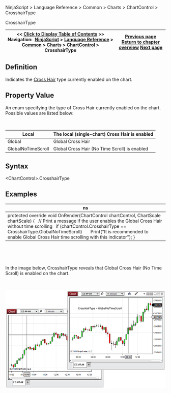 ﻿


NinjaScript \> Language Reference \> Common \> Charts \> ChartControl \> CrosshairType






















CrosshairType







| \<\< [Click to Display Table of Contents](crosshairtype.md) \>\> **Navigation:**     [NinjaScript](ninjascript.md) \> [Language Reference](language_reference_wip.md) \> [Common](common.md) \> [Charts](chart.md) \> [ChartControl](chartcontrol.md) \> CrosshairType | [Previous page](chartpanels.md) [Return to chapter overview](chartcontrol.md) [Next page](firsttimepainted.md) |
| --- | --- |











## Definition


Indicates the [Cross Hair](cross_hair.md) type currently enabled on the chart.


## 


## Property Value


An enum specifying the type of Cross Hair currently enabled on the chart. Possible values are listed below:


 




| Local | The local (single\-chart) Cross Hair is enabled |
| --- | --- |
| Global | Global Cross Hair |
| GlobalNoTimeScroll | Global Cross Hair (No Time Scroll) is enabled |



## 


## Syntax


\<ChartControl\>.CrosshairType


## 


## Examples




| ns |
| --- |
| protected override void OnRender(ChartControl chartControl, ChartScale chartScale) {    // Print a message if the user enables the Global Cross Hair without time scrolling    if (chartControl.CrosshairType \=\= CrosshairType.GlobalNoTimeScroll)        Print("It is recommended to enable Global Cross Hair time scrolling with this indicator"); } |



 


 


In the image below, CrosshairType reveals that Global Cross Hair (No Time Scroll) is enabled on the chart.


 


![ChartControl_CrosshairType](chartcontrol_crosshairtype.png)








